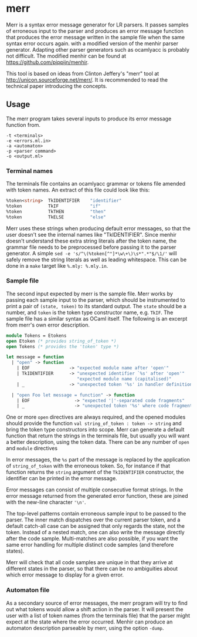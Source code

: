 merr
====

Merr is a syntax error message generator for LR parsers. It passes samples of
erroneous input to the parser and produces an error message function that
produces the error message written in the sample file when the same syntax
error occurs again.  with a modified version of the menhir parser generator.
Adapting other parser generators such as ocamlyacc is probably not difficult.
The modified menhir can be found at https://github.com/pippijn/menhir.

This tool is based on ideas from Clinton Jeffery's "merr" tool at
http://unicon.sourceforge.net/merr/. It is recommended to read the technical
paper introducing the concepts.

Usage
-----

The merr program takes several inputs to produce its error message function
from.

```
-t <terminals>
-e <errors.ml.in>
-a <automaton>
-p <parser command>
-o <output.ml>
```

### Terminal names

The terminals file contains an ocamlyacc grammar or tokens file amended with
token names. An extract of this file could look like this:

```ocaml
%token<string>  TkIDENTIFIER    "identifier"
%token          TkIF            "if"
%token          TkTHEN          "then"
%token          TkELSE          "else"
```

Merr uses these strings when producing default error messages, so that the
user doesn't see the internal names like "TkIDENTIFIER". Since menhir doesn't
understand these extra string literals after the token name, the grammar file
needs to be preprocessed before passing it to the parser generator. A simple
``sed -e 's/^\(%token[^"]*\w\+\)\s*".*"$/\1/'`` will safely remove the string
literals as well as leading whitespace. This can be done in a `make` target
like `%.mly: %.mly.in`.


### Sample file

The second input expected by merr is the sample file. Merr works by passing
each sample input to the parser, which should be instrumented to print a pair
of `(state, token)` to its standard output. The `state` should be a number,
and `token` is the token type constructor name, e.g. `TkIF`. The sample file
has a similar syntax as OCaml itself. The following is an excerpt from merr's
own error description.

```ocaml
module Tokens = Etokens
open Etoken (* provides string_of_token *)
open Tokens (* provides the 'token' type *)

let message = function
  | "open" -> function
    | EOF               -> "expected module name after 'open'"
    | TkIDENTIFIER      -> "unexpected identifier `%s' after 'open'"
                           "expected module name (capitalised)"
    | _                 -> "unexpected token '%s' in handler definition"

  | "open Foo let message = function" -> function
    | EOF                 -> "expected '|'-separated code fragments"
    | _                   -> "unexpected token '%s' where code fragments expected"
```

One or more `open` directives are always required, and the opened modules
should provide the function `val string_of_token : token -> string` and bring
the token type constructors into scope. Merr can generate a default function
that return the strings in the terminals file, but usually you will want a
better description, using the token data. There can be any number of `open`
and `module` directives

In error messages, the `%s` part of the message is replaced by the application
of `string_of_token` with the erroneous token. So, for instance if that
function returns the `string` argument of the `TkIDENTIFIER` constructor, the
identifier can be printed in the error message.

Error messages can consist of multiple consecutive format strings. In the
error message returned from the generated error function, these are joined
with the new-line character `'\n'`.

The top-level patterns contain erroneous sample input to be passed to the
parser. The inner match dispatches over the current parser token, and a
default catch-all case can be assigned that only regards the state, not the
token. Instead of a nested match, one can also write the message directly
after the code sample. Multi-matches are also possible, if you want the same
error handling for multiple distinct code samples (and therefore states).

Merr will check that all code samples are unique in that they arrive at
different states in the parser, so that there can be no ambiguities about
which error message to display for a given error.


### Automaton file

As a secondary source of error messages, the merr program will try to find out
what tokens would allow a shift action in the parser. It will present the user
with a list of token names (from the terminals file) that the parser might
expect at the state where the error occurred. Menhir can produce an automaton
description parseable by merr, using the option `-dump`.

